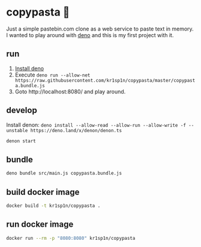# copypasta 🍝

Just a simple pastebin.com clone as a web service to paste text in memory.
I wanted to play around with [deno](https://deno.land/) and this is my first project with it.

## run

1. [Install deno](https://deno.land/#installation)
2. Execute `deno run --allow-net https://raw.githubusercontent.com/kr1sp1n/copypasta/master/copypasta.bundle.js`
3. Goto http://localhost:8080/ and play around.

## develop

Install denon: `deno install --allow-read --allow-run --allow-write -f --unstable https://deno.land/x/denon/denon.ts`
```bash
denon start
```

## bundle

```bash
deno bundle src/main.js copypasta.bundle.js
```

## build docker image

```bash
docker build -t kr1sp1n/copypasta .
```

## run docker image

```bash
docker run --rm -p "8080:8080" kr1sp1n/copypasta
```
